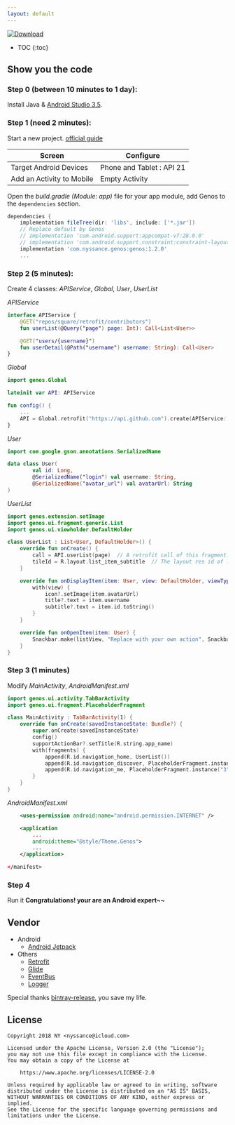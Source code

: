 ```yaml
---
layout: default
---
```

[![Download](https://api.bintray.com/packages/nyssance/maven/genos/images/download.svg)](https://bintray.com/nyssance/maven/genos/_latestVersion)

* TOC
{:toc}

## Show you the code

### __Step 0 (between 10 minutes to 1 day):__

Install Java & [Android Studio 3.5](https://developer.android.com/studio/).

### __Step 1 (need 2 minutes):__

Start a new project. [official guide][10]

Screen | Configure
------ | ---------
Target Android Devices | Phone and Tablet : API 21
Add an Activity to Mobile | Empty Activity

Open the _build.gradle (Module: app)_ file for your app module, add Genos to the `dependencies` section.
```gradle
dependencies {
    implementation fileTree(dir: 'libs', include: ['*.jar'])
    // Replace default by Genos
    // implementation 'com.android.support:appcompat-v7:28.0.0'
    // implementation 'com.android.support.constraint:constraint-layout:1.1.4'
    implementation 'com.nyssance.genos:genos:1.2.0'
    ...
```

### __Step 2 (5 minutes):__

Create 4 classes: _APIService_, _Global_, _User_, _UserList_

_APIService_
```kotlin
interface APIService {
    @GET("repos/square/retrofit/contributors")
    fun userList(@Query("page") page: Int): Call<List<User>>

    @GET("users/{username}")
    fun userDetail(@Path("username") username: String): Call<User>
}
```

_Global_
```kotlin
import genos.Global

lateinit var API: APIService

fun config() {
    ...
    API = Global.retrofit("https://api.github.com").create(APIService::class.java)
}
```

_User_

```kotlin
import com.google.gson.annotations.SerializedName

data class User(
        val id: Long,
        @SerializedName("login") val username: String,
        @SerializedName("avatar_url") val avatarUrl: String
)
```

_UserList_
```kotlin
import genos.extension.setImage
import genos.ui.fragment.generic.List
import genos.ui.viewholder.DefaultHolder

class UserList : List<User, DefaultHolder>() {
    override fun onCreate() {
        call = API.userList(page)  // A retrofit call of this fragment.
        tileId = R.layout.list_item_subtitle  // The layout res id of list item.
    }

    override fun onDisplayItem(item: User, view: DefaultHolder, viewType: Int) {
        with(view) {
            icon?.setImage(item.avatarUrl)
            title?.text = item.username
            subtitle?.text = item.id.toString()
        }
    }

    override fun onOpenItem(item: User) {
        Snackbar.make(listView, "Replace with your own action", Snackbar.LENGTH_SHORT).show()
    }
}
```

### __Step 3 (1 minutes)__

Modify _MainActivity_, _AndroidManifest.xml_

```kotlin
import genos.ui.activity.TabBarActivity
import genos.ui.fragment.PlaceholderFragment

class MainActivity : TabBarActivity(1) {
    override fun onCreate(savedInstanceState: Bundle?) {
        super.onCreate(savedInstanceState)
        config()
        supportActionBar?.setTitle(R.string.app_name)
        with(fragments) {
            append(R.id.navigation_home, UserList())
            append(R.id.navigation_discover, PlaceholderFragment.instance("2"))
            append(R.id.navigation_me, PlaceholderFragment.instance("3"))
        }
    }
}
```

_AndroidManifest.xml_
```xml
    <uses-permission android:name="android.permission.INTERNET" />

    <application
        ...
        android:theme="@style/Theme.Genos">
        ...
    </application>

</manifest>
```

### __Step 4__

Run it
__Congratulations! your are an Android expert~~__

## Vendor

- Android
  - [Android Jetpack](https://developer.android.com/jetpack/)
- Others
  - [Retrofit](https://square.github.io/retrofit/)
  - [Glide](https://github.com/bumptech/glide)
  - [EventBus](https://github.com/greenrobot/EventBus)
  - [Logger](https://github.com/orhanobut/logger)

Special thanks [bintray-release](https://github.com/novoda/bintray-release), you save my life.

## License

    Copyright 2018 NY <nyssance@icloud.com>

    Licensed under the Apache License, Version 2.0 (the "License");
    you may not use this file except in compliance with the License.
    You may obtain a copy of the License at

        https://www.apache.org/licenses/LICENSE-2.0

    Unless required by applicable law or agreed to in writing, software
    distributed under the License is distributed on an "AS IS" BASIS,
    WITHOUT WARRANTIES OR CONDITIONS OF ANY KIND, either express or implied.
    See the License for the specific language governing permissions and
    limitations under the License.

[2]: https://search.maven.org/remote_content?g=com.nyssance.genos&a=genos&v=LATEST
[10]: https://developer.android.com/studio/projects/create-project.html
